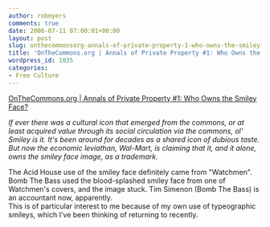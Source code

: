 ```yaml
---
author: robmyers
comments: true
date: 2006-07-11 07:00:01+00:00
layout: post
slug: onthecommonsorg-annals-of-private-property-1-who-owns-the-smiley-face
title: 'OnTheCommons.org | Annals of Private Property #1: Who Owns the Smiley Face?'
wordpress_id: 1035
categories:
- Free Culture
---
```


[OnTheCommons.org | Annals of Private Property #1: Who Owns the Smiley Face?](http://onthecommons.org/node/932)  
  
_If ever there was a cultural icon that emerged from the commons, or at least acquired value through its social circulation via the commons, ol' Smiley is it. It's been around for decades as a shared icon of dubious taste. But now the economic leviathan, Wal-Mart, is claiming that it, and it alone, owns the smiley face image, as a trademark._  
  
The Acid House use of the smiley face definitely came from "Watchmen". Bomb The Bass used the blood-splashed smiley face from one of Watchmen's covers, and the image stuck. Tim Simenon (Bomb The Bass) is an accountant now, apparently.  
This is of particular interest to me because of my own use of typeographic smileys, which I've been thinking of returning to recently.  


